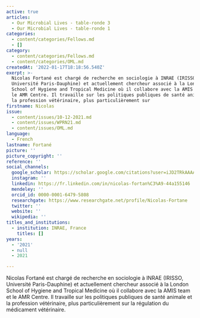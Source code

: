 ```yaml
---
active: true
articles:
  - Our Microbial Lives - table-ronde 3
  - Our Microbial Lives - table-ronde 1
categories:
  - content/categories/Fellows.md
  - []
category:
  - content/categories/Fellows.md
  - content/categories/OML.md
createdAt: '2022-01-17T18:18:56.540Z'
exerpt: >-
  Nicolas Fortané est chargé de recherche en sociologie à INRAE (IRISSO,
  Université Paris-Dauphine) et actuellement chercheur associé à la London
  School of Hygiene and Tropical Medicine où il collabore avec la AMIS team et
  le AMR Centre. Il travaille sur les politiques publiques de santé animale et
  la profession vétérinaire, plus particulièrement sur
firstname: Nicolas
issue:
  - content/issues/10-12-2021.md
  - content/issues/WPRN21.md
  - content/issues/OML.md
language:
  - French
lastname: Fortané
picture: ''
picture_copyright: ''
reference: ''
social_channels:
  google_scholar: https://scholar.google.com/citations?user=iJD2TRkAAAAJ&hl=fr
  instagram: ''
  linkedin: https://fr.linkedin.com/in/nicolas-fortan%C3%A9-44a155146
  mendeley: ''
  orcid_id: 0000-0001-6479-5808
  researchgate: https://www.researchgate.net/profile/Nicolas-Fortane
  twitter: ''
  website: ''
  wikipedia: ''
titles_and_institutions:
  - institution: INRAE, France
    titles: []
years:
  - '2021'
  - null
  - 2021

---
```

Nicolas Fortané est chargé de recherche en sociologie à INRAE (IRISSO, Université Paris-Dauphine) et actuellement chercheur associé à la London School of Hygiene and Tropical Medicine où il collabore avec la AMIS team et le AMR Centre. Il travaille sur les politiques publiques de santé animale et la profession vétérinaire, plus particulièrement sur la régulation du médicament vétérinaire.
